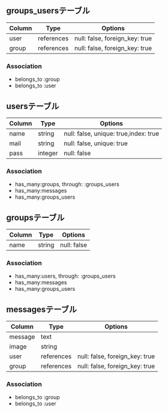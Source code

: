 ## groups_usersテーブル
|Column|Type|Options|
|------|----|-------|
|user|references|null: false, foreign_key: true|
|group|references|null: false, foreign_key: true|

### Association
- belongs_to :group
- belongs_to :user

## usersテーブル
|Column|Type|Options|
|------|----|-------|
|name|string|null: false, unique: true,index: true|
|mail|string|null: false, unique: true|
|pass|integer|null: false|

### Association
- has_many:groups, through: :groups_users
- has_many:messages
- has_many:groups_users


## groupsテーブル
|Column|Type|Options|
|------|----|-------|
|name|string|null: false|

### Association
- has_many:users, through: :groups_users
- has_many:messages
- has_many:groups_users




## messagesテーブル
|Column|Type|Options|
|------|----|-------|
|message|text|
|image|string|
|user|references|null: false, foreign_key: true|
|group|references|null: false, foreign_key: true|

### Association
- belongs_to :group
- belongs_to :user



